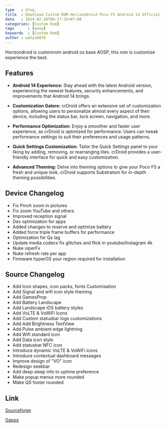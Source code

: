 ```yaml
---
type   : blog
title  : Download Custom ROM HorizonDroid Poco F5 Android 14 Official
date   : 2024-02-26T09:17:35+07:00
categories: [Custom Rom]
tags      : [aosp]
keywords  : [Custom Rom]
author : wahyu6070
---
```


Horizondroid is customrom android os base AOSP, this rom is customize experience the best.
## Features

- **Android 14 Experience:** Stay ahead with the latest Android version, experiencing the newest features, security enhancements, and improvements that Android 14 brings.

- **Customization Galore:** crDroid offers an extensive set of customization options, allowing users to personalize almost every aspect of their device, including the status bar, lock screen, navigation, and more.

- **Performance Optimization:** Enjoy a smoother and faster user experience, as crDroid is optimized for performance. Users can tweak performance settings to suit their preferences and usage patterns.

- **Quick Settings Customization:** Tailor the Quick Settings panel to your liking by adding, removing, or rearranging tiles. crDroid provides a user-friendly interface for quick and easy customization.

- **Advanced Theming:** Delve into theming options to give your Poco F5 a fresh and unique look. crDroid supports Substratum for in-depth theming possibilities.

## Device Changelog
- Fix Pinch zoom in pictures
- Fix zoom YouTube and others
- Improved reception signal
- Dex optimization for apps
- Added changes to reserve and optimize battery
- Added force triple frame buffers for performance
- Optimization for Qs lag
- Update media codecs fix glitches and flick in youtube/Instagram 4k
- Nuke viperFx
- Nuke refresh rate per app
- Firmware hyperOS your region required for installation

## Source Changelog

- Add Icon shapes, icon packs, fonts Customisation 
- Add Signal and wifi icon style theming
- Add GamesProp
- Add Battery Landscape
- Add Landscape iOS battery styles
- Add VoLTE & VoWiFi Icons
- Add Custom statusbar logo customizations
- Add Add Brightness TextView
- Add Pulse ambient edge lightning
- Add Wifi standard icon
- Add Data icon style
- Add statusbar NFC icon
- Introduce dynamic VoLTE & VoWiFi icons
- Introduce contextual dashboard messages
- Improve design of "VO" icon
- Redesign seekbar
- Add deep sleep info to uptime preference
- Make popup menus more rounded
- Make QS footer rounded 

## Link

[Sourceforge](https://sourceforge.net/projects/crdroid/files/marble/9.x/)

[Gapps](/)
